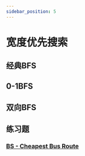```yaml
---
sidebar_position: 5
---
```


# 宽度优先搜索

## 经典BFS

## 0-1BFS

## 双向BFS

## 练习题

### [BS - Cheapest Bus Route](https://binarysearch.com/problems/Cheapest-Bus-Route)

<Utterances />
